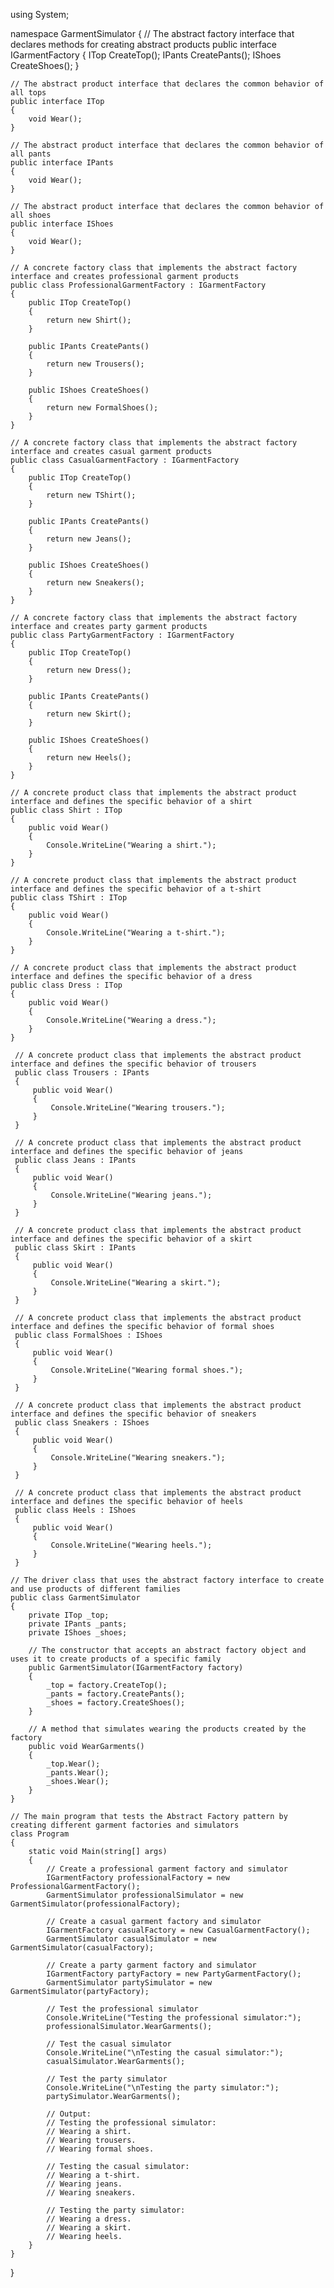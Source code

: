 using System;

namespace GarmentSimulator
{
    // The abstract factory interface that declares methods for creating abstract products
    public interface IGarmentFactory
    {
        ITop CreateTop();
        IPants CreatePants();
        IShoes CreateShoes();
    }

    // The abstract product interface that declares the common behavior of all tops
    public interface ITop
    {
        void Wear();
    }

    // The abstract product interface that declares the common behavior of all pants
    public interface IPants
    {
        void Wear();
    }

    // The abstract product interface that declares the common behavior of all shoes
    public interface IShoes
    {
        void Wear();
    }

    // A concrete factory class that implements the abstract factory interface and creates professional garment products
    public class ProfessionalGarmentFactory : IGarmentFactory
    {
        public ITop CreateTop()
        {
            return new Shirt();
        }

        public IPants CreatePants()
        {
            return new Trousers();
        }

        public IShoes CreateShoes()
        {
            return new FormalShoes();
        }
    }

    // A concrete factory class that implements the abstract factory interface and creates casual garment products
    public class CasualGarmentFactory : IGarmentFactory
    {
        public ITop CreateTop()
        {
            return new TShirt();
        }

        public IPants CreatePants()
        {
            return new Jeans();
        }

        public IShoes CreateShoes()
        {
            return new Sneakers();
        }
    }

    // A concrete factory class that implements the abstract factory interface and creates party garment products
    public class PartyGarmentFactory : IGarmentFactory
    {
        public ITop CreateTop()
        {
            return new Dress();
        }

        public IPants CreatePants()
        {
            return new Skirt();
        }

        public IShoes CreateShoes()
        {
            return new Heels();
        }
    }

    // A concrete product class that implements the abstract product interface and defines the specific behavior of a shirt
    public class Shirt : ITop
    {
        public void Wear()
        {
            Console.WriteLine("Wearing a shirt.");
        }
    }

    // A concrete product class that implements the abstract product interface and defines the specific behavior of a t-shirt
    public class TShirt : ITop
    {
        public void Wear()
        {
            Console.WriteLine("Wearing a t-shirt.");
        }
    }

    // A concrete product class that implements the abstract product interface and defines the specific behavior of a dress
    public class Dress : ITop
    {
        public void Wear()
        {
            Console.WriteLine("Wearing a dress.");
        }
    }

     // A concrete product class that implements the abstract product interface and defines the specific behavior of trousers
     public class Trousers : IPants
     {
         public void Wear()
         {
             Console.WriteLine("Wearing trousers.");
         }
     }

     // A concrete product class that implements the abstract product interface and defines the specific behavior of jeans
     public class Jeans : IPants
     {
         public void Wear()
         {
             Console.WriteLine("Wearing jeans.");
         }
     }

     // A concrete product class that implements the abstract product interface and defines the specific behavior of a skirt
     public class Skirt : IPants
     {
         public void Wear()
         {
             Console.WriteLine("Wearing a skirt.");
         }
     }

     // A concrete product class that implements the abstract product interface and defines the specific behavior of formal shoes
     public class FormalShoes : IShoes
     {
         public void Wear()
         {
             Console.WriteLine("Wearing formal shoes.");
         }
     }

     // A concrete product class that implements the abstract product interface and defines the specific behavior of sneakers
     public class Sneakers : IShoes
     {
         public void Wear()
         {
             Console.WriteLine("Wearing sneakers.");
         }
     }

     // A concrete product class that implements the abstract product interface and defines the specific behavior of heels
     public class Heels : IShoes
     {
         public void Wear()
         {
             Console.WriteLine("Wearing heels.");
         }
     }

    // The driver class that uses the abstract factory interface to create and use products of different families
    public class GarmentSimulator
    {
        private ITop _top;
        private IPants _pants;
        private IShoes _shoes;

        // The constructor that accepts an abstract factory object and uses it to create products of a specific family
        public GarmentSimulator(IGarmentFactory factory)
        {
            _top = factory.CreateTop();
            _pants = factory.CreatePants();
            _shoes = factory.CreateShoes();
        }

        // A method that simulates wearing the products created by the factory
        public void WearGarments()
        {
            _top.Wear();
            _pants.Wear();
            _shoes.Wear();
        }
    }

    // The main program that tests the Abstract Factory pattern by creating different garment factories and simulators
    class Program
    {
        static void Main(string[] args)
        {
            // Create a professional garment factory and simulator
            IGarmentFactory professionalFactory = new ProfessionalGarmentFactory();
            GarmentSimulator professionalSimulator = new GarmentSimulator(professionalFactory);

            // Create a casual garment factory and simulator
            IGarmentFactory casualFactory = new CasualGarmentFactory();
            GarmentSimulator casualSimulator = new GarmentSimulator(casualFactory);

            // Create a party garment factory and simulator
            IGarmentFactory partyFactory = new PartyGarmentFactory();
            GarmentSimulator partySimulator = new GarmentSimulator(partyFactory);

            // Test the professional simulator
            Console.WriteLine("Testing the professional simulator:");
            professionalSimulator.WearGarments();

            // Test the casual simulator
            Console.WriteLine("\nTesting the casual simulator:");
            casualSimulator.WearGarments();

            // Test the party simulator
            Console.WriteLine("\nTesting the party simulator:");
            partySimulator.WearGarments();

            // Output:
            // Testing the professional simulator:
            // Wearing a shirt.
            // Wearing trousers.
            // Wearing formal shoes.

            // Testing the casual simulator:
            // Wearing a t-shirt.
            // Wearing jeans.
            // Wearing sneakers.

            // Testing the party simulator:
            // Wearing a dress.
            // Wearing a skirt.
            // Wearing heels.
        }
    }
}
